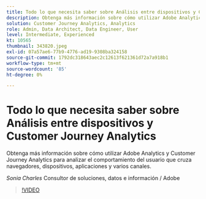 ```yaml
---
title: Todo lo que necesita saber sobre Análisis entre dispositivos y Customer Journey Analytics
description: Obtenga más información sobre cómo utilizar Adobe Analytics y Customer Journey Analytics para analizar el comportamiento del usuario que cruza navegadores, dispositivos, aplicaciones y varios canales.
solution: Customer Journey Analytics, Analytics
role: Admin, Data Architect, Data Engineer, User
level: Intermediate, Experienced
kt: 10565
thumbnail: 343820.jpeg
exl-id: 07a57ae6-77b9-4776-ad19-9308ba324158
source-git-commit: 1792dc318643aec2c12613f621361d72a7a918b1
workflow-type: tm+mt
source-wordcount: '85'
ht-degree: 0%

---
```


# Todo lo que necesita saber sobre Análisis entre dispositivos y Customer Journey Analytics

Obtenga más información sobre cómo utilizar Adobe Analytics y Customer Journey Analytics para analizar el comportamiento del usuario que cruza navegadores, dispositivos, aplicaciones y varios canales.

*Sonia Charles* Consultor de soluciones, datos e información / Adobe

>[!VIDEO](https://video.tv.adobe.com/v/343820/?quality=12&learn=on)
